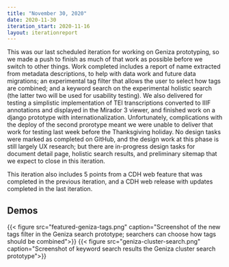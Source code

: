 ```yaml
---
title: "November 30, 2020"
date: 2020-11-30
iteration_start: 2020-11-16
layout: iterationreport
---
```


This was our last scheduled iteration for working on Geniza prototyping,
so we made a push to finish as much of that work as possible before we switch to other things. Work completed includes a report of name extracted from metadata descriptions, to help with data work and future data migrations; an experimental tag filter that allows the user to select how tags are combined; and a keyword search on the experimental holistic search (the latter two will be used for usability testing). We also delivered for testing a simplistic implementation of TEI transcriptions converted to IIIF annotations and displayed in the Mirador 3 viewer, and finished work on a django prototype with internationalization. Unfortunately,  complications with the deploy of the second prorotype meant we were unable to deliver that work for testing last week before the Thanksgiving holiday. No design tasks were marked as completed on GitHub, and the design work at this phase is still largely UX research; but there are in-progress design tasks for document detail page, holistic search results, and preliminary sitemap that we expect to close in this iteration.

This iteration also includes 5 points from a CDH web feature that was completed in the previous iteration, and a CDH web release with updates completed in the last iteration.

## Demos
{{< figure src="featured-geniza-tags.png" caption="Screenshot of the new tags filter in the Geniza search prototype; searchers can choose how tags should be combined">}}
{{< figure src="geniza-cluster-search.png" caption="Screenshot of keyword search results the Geniza cluster search prototype">}}






